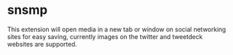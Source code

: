 # snsmp

This extension will open media in a new tab or window on social networking sites for easy saving, currently images on the twitter and tweetdeck websites are supported.
